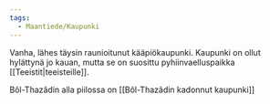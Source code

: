 ```yaml
---
tags:
  - Maantiede/Kaupunki
---
```


Vanha, lähes täysin raunioitunut kääpiökaupunki. Kaupunki on ollut hylättynä jo kauan, mutta se on suosittu pyhiinvaelluspaikka [[Teeistit|teeisteille]].

Bôl-Thazâdin alla piilossa on [[Bôl-Thazâdin kadonnut kaupunki]]